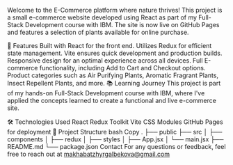 Welcome to the E-Commerce platform where nature thrives! This project is a small e-commerce website developed using React as part of my Full-Stack Development course with IBM. The site is now live on GitHub Pages and features a selection of plants available for online purchase.

🌟 Features
Built with React for the front end.
Utilizes Redux for efficient state management.
Vite ensures quick development and production builds.
Responsive design for an optimal experience across all devices.
Full E-commerce functionality, including Add to Cart and Checkout options.
Product categories such as Air Purifying Plants, Aromatic Fragrant Plants, Insect Repellent Plants, and more.
📚 Learning Journey
This project is part of my hands-on Full-Stack Development course with IBM, where I've applied the concepts learned to create a functional and live e-commerce site.

🛠️ Technologies Used
React
Redux Toolkit
Vite
CSS Modules
GitHub Pages for deployment
📂 Project Structure
bash
Copy
.
├── public
├── src
│   ├── components
│   ├── redux
│   ├── styles
│   ├── App.jsx
│   └── main.jsx
├── README.md
└── package.json
Contact
For any questions or feedback, feel free to reach out at makhabatzhyrgalbekova@gmail.com
